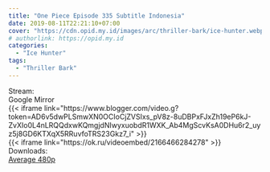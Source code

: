 ```yaml
---
title: "One Piece Episode 335 Subtitle Indonesia"
date: 2019-08-11T22:21:10+07:00
cover: "https://cdn.opid.my.id/images/arc/thriller-bark/ice-hunter.webp" # Optional, cover
# authorlink: https://opid.my.id
categories:
  - "Ice Hunter"
tags:
  - "Thriller Bark"
---
```

<div class="ui menu violet borderless inverted">
  <div class="header item active">
        Stream:
    </div>
  <a class="active item" data-tab="google">
    <i class="google drive icon"></i> Google
  </a>
  <a class="item nounderline" data-tab="mirror">
    <i class="odnoklassniki icon"></i> Mirror
  </a>
</div>
<div class="ui bottom attached tab segment active" style="border:0 !important;" data-tab="google">
{{< iframe link="https://www.blogger.com/video.g?token=AD6v5dwPLSmwXN0OCIoCjZVSIxs_pV8z-8uDBPxFJxZh19eP6kJ-ZvXIo0L4nLRQQdxwKQmgjdNIwyxuobdR1WXK_Ab4MgScvKsA0DHu6r2_uyz5j8GD6KTXqX5RRuvfoTRS23Gkz7_i" >}}
</div>
<div class="ui bottom attached tab segment" style="border:0 !important;" data-tab="mirror">
{{< iframe link="https://ok.ru/videoembed/2166466284278" >}}
</div>
<div class="ui menu violet borderless inverted">
  <div class="header item active">
        Downloads:
    </div>
  <a class="item nounderline" href="https://ouo.io/ovF5Rn" target="_blank" rel="dofollow"><i class="google drive icon"></i>
    Average 480p</a>
</div>